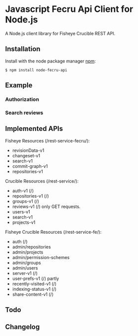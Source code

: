 # Javascript Fecru Api Client for Node.js
A Node.js client library for Fisheye Crucible REST API.


## Installation

Install with the node package manager [npm](http://npmjs.org):

    $ npm install node-fecru-api

## Example

### Authorization

### Search reviews

## Implemented APIs
Fisheye Resources (/rest-service-fecru/):
 - revisionData-v1
 - changeset-v1
 - search-v1
 - commit-graph-v1
 - repositories-v1

Crucible Resources (/rest-service/):
 - auth-v1            (/)
 - repositories-v1    (/)
 - groups-v1          (/)
 - reviews-v1         (/) only GET requests.
 - users-v1
 - search-v1
 - projects-v1

Fisheye Crucible Resources (/rest-service-fe/):
 - auth                       (/)
 - admin/repositories
 - admin/projects
 - admin/permission-schemes
 - admin/groups
 - admin/users
 - server-v1                  (/)
 - user-prefs-v1              (/) partly
 - recently-visited-v1        (/)
 - indexing-status-v1         (/)
 - share-content-v1           (/)
 
## Todo

## Changelog
